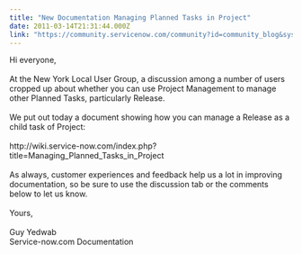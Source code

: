```yaml
---
title: "New Documentation Managing Planned Tasks in Project"
date: 2011-03-14T21:31:44.000Z
link: "https://community.servicenow.com/community?id=community_blog&sys_id=1c4ea2addbd0dbc01dcaf3231f9619b0"
---
```

<p>Hi everyone,<br /><br />At the New York Local User Group, a discussion among a number of users cropped up about whether you can use Project Management to manage other Planned Tasks, particularly Release.<br /><br />We put out today a document showing how you can manage a Release as a child task of Project:<br /><br />http://wiki.service-now.com/index.php?title=Managing_Planned_Tasks_in_Project<br /><br />As always, customer experiences and feedback help us a lot in improving documentation, so be sure to use the discussion tab or the comments below to let us know.<br /><br />Yours,<br /><br />Guy Yedwab<br />Service-now.com Documentation</p>